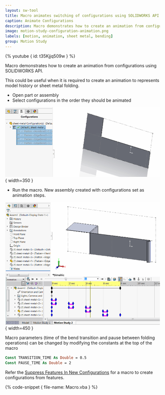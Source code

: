```yaml
---
layout: sw-tool
title: Macro animates switching of configurations using SOLIDWORKS API
caption: Animate Configurations
description: Macro demonstrates how to create an animation from configurations to represents model history or sheet metal folding
image: motion-study-configuration-animation.png
labels: [motion, animation, sheet metal, bending]
group: Motion Study
---
```

{% youtube { id: t35Kjjq509w } %}

Macro demonstrates how to create an animation from configurations using SOLIDWORKS API.

This could be useful when it is required to create an animation to represents model history or sheet metal folding.

* Open part or assembly
* Select configurations in the order they should be animated

![Multiple configurations selected in the configurations tab](sheet-metal-bending-animation.png){ width=350 }

* Run the macro. New assembly created with configurations set as animation steps.

![Sheet metal bending animation](motion-study-configuration-animation.png){ width=450 }

Macro parameters (time of the bend transition and pause between folding operations) can be changed by modifying the constants at the top of the macro

~~~ vb
Const TRANSITION_TIME As Double = 0.5
Const PAUSE_TIME As Double = 2
~~~

Refer the [Suppress Features In New Configurations](solidworks-api/document/features-manager/create-feature-configurations/) for a macro to create configurations from features.

{% code-snippet { file-name: Macro.vba } %}